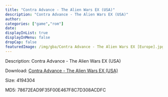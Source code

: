 ```yaml
---
title: "Contra Advance - The Alien Wars EX (USA)"
description: "Contra Advance - The Alien Wars EX (USA)"
author: 
categories: ["game","rom"]
date: 
displayInList: true
displayInMenu: false
dropCap: false
featuredImage: /img/gba/Contra Advance - The Alien Wars EX [Europe].jpg
---
```


Description: Contra Advance - The Alien Wars EX (USA)

Download: <a style="text-decoration:underline;" href="https://mega.nz/#!nDJ2SCZa!57Ypx_ttfrhlwPk48rfU7E4cWL_5q2cElY8Z4fLy4ZI" target = "_blank" rel = "nofollow" > Contra Advance - The Alien Wars EX (USA)</a>

Size: 4194304

MD5: 78672EAD9F35F00E467F8C7D308ACDFC

